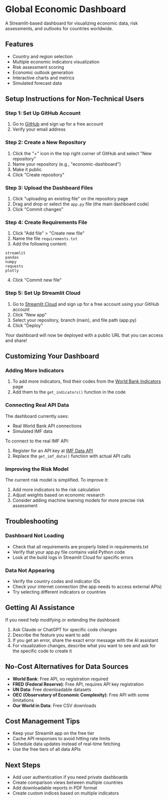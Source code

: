 # Global Economic Dashboard

A Streamlit-based dashboard for visualizing economic data, risk assessments, and outlooks for countries worldwide.

## Features

- Country and region selection
- Multiple economic indicators visualization
- Risk assessment scoring
- Economic outlook generation
- Interactive charts and metrics
- Simulated forecast data

## Setup Instructions for Non-Technical Users

### Step 1: Set Up GitHub Account

1. Go to [GitHub](https://github.com/) and sign up for a free account
2. Verify your email address

### Step 2: Create a New Repository

1. Click the "+" icon in the top right corner of GitHub and select "New repository"
2. Name your repository (e.g., "economic-dashboard")
3. Make it public
4. Click "Create repository"

### Step 3: Upload the Dashboard Files

1. Click "uploading an existing file" on the repository page
2. Drag and drop or select the `app.py` file (the main dashboard code)
3. Click "Commit changes"

### Step 4: Create Requirements File

1. Click "Add file" > "Create new file"
2. Name the file `requirements.txt`
3. Add the following content:

```
streamlit
pandas
numpy
requests
plotly
```

4. Click "Commit new file"

### Step 5: Set Up Streamlit Cloud

1. Go to [Streamlit Cloud](https://streamlit.io/cloud) and sign up for a free account using your GitHub account
2. Click "New app"
3. Select your repository, branch (main), and file path (app.py)
4. Click "Deploy"

Your dashboard will now be deployed with a public URL that you can access and share!

## Customizing Your Dashboard

### Adding More Indicators

1. To add more indicators, find their codes from the [World Bank Indicators](https://data.worldbank.org/indicator) page
2. Add them to the `get_indicators()` function in the code

### Connecting Real API Data

The dashboard currently uses:
- Real World Bank API connections
- Simulated IMF data

To connect to the real IMF API:
1. Register for an API key at [IMF Data API](https://www.imf.org/en/Data)
2. Replace the `get_imf_data()` function with actual API calls

### Improving the Risk Model

The current risk model is simplified. To improve it:
1. Add more indicators to the risk calculation
2. Adjust weights based on economic research
3. Consider adding machine learning models for more precise risk assessment

## Troubleshooting

### Dashboard Not Loading
- Check that all requirements are properly listed in requirements.txt
- Verify that your app.py file contains valid Python code
- Look at the build logs in Streamlit Cloud for specific errors

### Data Not Appearing
- Verify the country codes and indicator IDs
- Check your internet connection (the app needs to access external APIs)
- Try selecting different indicators or countries

## Getting AI Assistance

If you need help modifying or extending the dashboard:

1. Ask Claude or ChatGPT for specific code changes
2. Describe the feature you want to add
3. If you get an error, share the exact error message with the AI assistant
4. For visualization changes, describe what you want to see and ask for the specific code to create it

## No-Cost Alternatives for Data Sources

- **World Bank**: Free API, no registration required
- **FRED (Federal Reserve)**: Free API, requires API key registration
- **UN Data**: Free downloadable datasets
- **OEC (Observatory of Economic Complexity)**: Free API with some limitations
- **Our World in Data**: Free CSV downloads

## Cost Management Tips

- Keep your Streamlit app on the free tier
- Cache API responses to avoid hitting rate limits
- Schedule data updates instead of real-time fetching
- Use the free tiers of all data APIs

## Next Steps

- Add user authentication if you need private dashboards
- Create comparison views between multiple countries
- Add downloadable reports in PDF format
- Create custom indices based on multiple indicators
